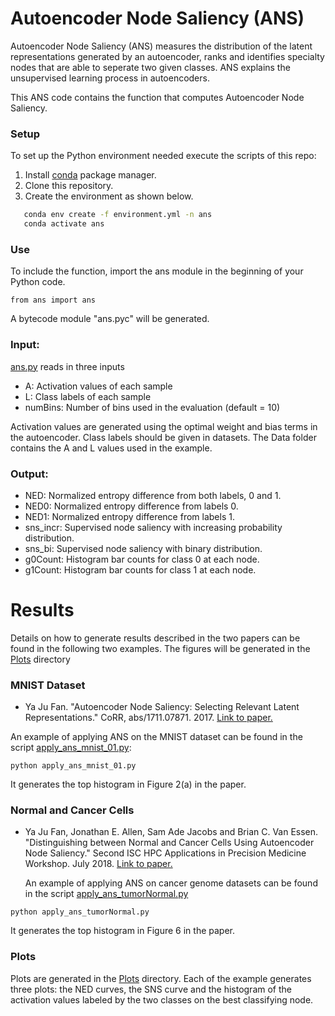 # Autoencoder Node Saliency (ANS)
Autoencoder Node Saliency (ANS) measures the distribution of the latent representations generated by an autoencoder, ranks and identifies specialty nodes that are able to seperate two given classes. ANS explains the unsupervised learning process in autoencoders.

This ANS code contains the function that computes Autoencoder Node Saliency.


### Setup
To set up the Python environment needed execute the scripts of this repo:
1. Install [conda](https://docs.conda.io/en/latest/) package manager. 
2. Clone this repository. 
3. Create the environment as shown below.

```bash
   conda env create -f environment.yml -n ans 
   conda activate ans 
```

### Use
To include the function, import the ans module in the beginning of your Python code.
```
from ans import ans
```
A bytecode module "ans.pyc" will be generated.

### Input:
[ans.py](./ans.py) reads in three inputs
  - A: Activation values of each sample  
  - L: Class labels of each sample
  - numBins: Number of bins used in the evaluation (default = 10)

Activation values are generated using the optimal weight and bias terms in the autoencoder. Class labels should be given in datasets. The Data folder contains the A and L values used in the example. 
  
  
### Output:
  - NED: Normalized entropy difference from both labels, 0 and 1.  
  - NED0: Normalized entropy difference from labels 0. 
  - NED1: Normalized entropy difference from labels 1.
  - sns_incr: Supervised node saliency with increasing probability distribution. 
  - sns_bi: Supervised node saliency with binary distribution.  
  - g0Count: Histogram bar counts for class 0 at each node. 
  - g1Count: Histogram bar counts for class 1 at each node.  

# Results
Details on how to generate results described in the two papers can be found in the following two examples. The figures will be generated in the [Plots](./Plots) directory

### MNIST Dataset
- Ya Ju Fan. "Autoencoder Node Saliency: Selecting Relevant Latent Representations." CoRR, abs/1711.07871. 2017. [Link to paper.](https://doi.org/10.1016/j.patcog.2018.12.015)

An example of applying ANS on the MNIST dataset can be found in the script [apply_ans_mnist_01.py](./apply_ans_mnist_01.py):

```
python apply_ans_mnist_01.py
```
It generates the top histogram in Figure 2(a) in the paper. 

### Normal and Cancer Cells
- Ya Ju Fan, Jonathan E. Allen, Sam Ade Jacobs and Brian C. Van Essen. "Distinguishing between Normal and Cancer Cells Using Autoencoder Node Saliency." Second ISC HPC Applications in Precision Medicine Workshop. July 2018. [Link to paper.](https://arxiv.org/abs/1901.11152)

  An example of applying ANS on cancer genome datasets can be found in the script [apply_ans_tumorNormal.py](./apply_ans_tumorNormal.py)

```
python apply_ans_tumorNormal.py
```
It generates the top histogram in Figure 6 in the paper.

### Plots
Plots are generated in the [Plots](./Plots) directory. Each of the example generates three plots: the NED curves, the SNS curve and the histogram of the activation values labeled by the two classes on the best classifying node.
